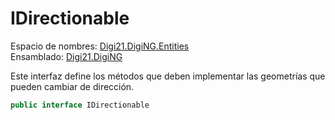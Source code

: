 # IDirectionable

Espacio de nombres: [Digi21.DigiNG.Entities](./)  
Ensamblado: [Digi21.DigiNG](../)

Este interfaz define los métodos que deben implementar las geometrías que pueden cambiar de dirección.

```csharp
public interface IDirectionable
```

